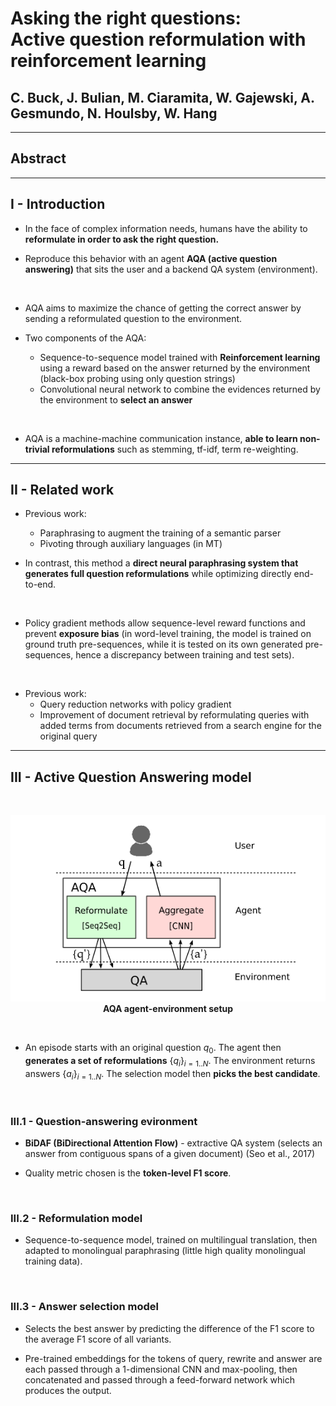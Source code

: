 <h1> Asking the right questions: <br>
Active question reformulation with reinforcement learning </h1>

<h2> C. Buck, J. Bulian, M. Ciaramita, W. Gajewski,
A. Gesmundo, N. Houlsby, W. Hang </h2>



---



## Abstract



---



## I - Introduction

* In the face of complex information needs, humans have the ability to
**reformulate in order to ask the right question.**

* Reproduce this behavior with an agent **AQA (active question answering)**
that sits the user and a backend QA system (environment).

<br>

* AQA aims to maximize the chance of getting the correct answer by sending a
reformulated question to the environment.

* Two components of the AQA:
  * Sequence-to-sequence model trained with **Reinforcement learning** using a
  reward based on the answer returned by the environment (black-box probing
  using only question strings)
  * Convolutional neural network to combine the evidences returned by the
  environment to **select an answer**

<br>

* AQA is a machine-machine communication instance, **able to learn non-trivial
reformulations** such as stemming, tf-idf, term re-weighting.



---



## II - Related work

* Previous work:
  * Paraphrasing to augment the training of a semantic parser
  * Pivoting through auxiliary languages (in MT)

* In contrast, this method a **direct neural paraphrasing system that generates
full question reformulations** while optimizing directly end-to-end.

<br>

* Policy gradient methods allow sequence-level reward functions and prevent
**exposure bias** (in word-level training, the model is trained on ground
truth pre-sequences, while it is tested on its own generated pre-sequences,
hence a discrepancy between training and test sets).

<br>

* Previous work:
  * Query reduction networks with policy gradient
  * Improvement of document retrieval by reformulating queries with added
  terms from documents retrieved from a search engine for the original query



---



## III - Active Question Answering model

<br>

<center>

![AQA](pictures/07-AQA.png)
**AQA agent-environment setup**
</center>

<br>

* An episode starts with an original question $q_0$. The agent then **generates
a set of reformulations** $\{q_i\}_{i=1..N}$. The environment returns answers
$\{a_i\}_{i=1..N}$. The selection model then **picks the best candidate**.


<br>


### III.1 - Question-answering evironment

* **BiDAF (BiDirectional Attention Flow)** - extractive QA system (selects an
answer from contiguous spans of a given document) (Seo et al., 2017)

* Quality metric chosen is the **token-level F1 score**.


<br>


### III.2 - Reformulation model

* Sequence-to-sequence model, trained on multilingual translation, then adapted
to monolingual paraphrasing (little high quality monolingual training data).


<br>


### III.3 - Answer selection model

* Selects the best answer by predicting the difference of the F1 score to the
average F1 score of all variants.

* Pre-trained embeddings for the tokens of query, rewrite and answer are each
passed through a 1-dimensional CNN and max-pooling, then concatenated
and passed through a feed-forward network which produces the output.
